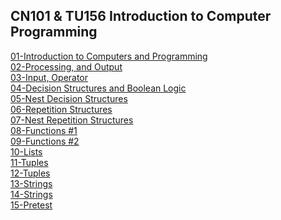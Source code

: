 ## CN101 & TU156 Introduction to Computer Programming

[01-Introduction to Computers and Programming](https://github.com/sommedosa/python-exercise1) </br>
[02-Processing, and Output](https://github.com/sommedosa/python-exercise2) </br>
[03-Input, Operator](https://github.com/sommedosa/python-exercise3) </br>
[04-Decision Structures and Boolean Logic](https://github.com/sommedosa/04-Decision-Structures1) </br>
[05-Nest Decision Structures](https://github.com/sommedosa/05-Decision-Structures2) </br>
[06-Repetition Structures](https://github.com/sommedosa/06-Repetition1) </br>
[07-Nest Repetition Structures](https://github.com/sommedosa/07-Repetition2)  </br>
[08-Functions #1](https://github.com/sommedosa/python-exercise8)  </br>
[09-Functions #2](https://github.com/sommedosa/python-exercise9)  </br>
[10-Lists](https://github.com/sommedosa/python-exercise10)  </br>
[11-Tuples](https://github.com/sommedosa/python-exercise11)  </br>
[12-Tuples](https://github.com/sommedosa/python-exercise12)  </br>
[13-Strings](https://github.com/sommedosa/python-exercise13)  </br>
[14-Strings](https://github.com/sommedosa/python-exercise14)  </br>
[15-Pretest](https://github.com/sommedosa/python-exercise15)  </br>
